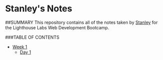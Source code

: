 # Stanley's Notes

##SUMMARY
This repository contains all of the notes taken by [Stanley](https://github.com/Stanley1111) for the Lighthouse Labs Web Development Bootcamp.

###TABLE OF CONTENTS
* [Week 1](/Week_1)
  * [Day 1](/Week_1/Day_1)